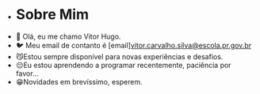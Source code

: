 - # Sobre Mim
- 👋 Olá, eu me chamo Vitor Hugo.
- 🐦 Meu email de contanto é [email]vitor.carvalho.silva@escola.pr.gov.br
- 😼Estou sempre disponível para novas experiências e desafios.
- 😔Eu estou aprendendo a programar recentemente, paciência por favor...
- 😁Novidades em brevíssimo, esperem.
